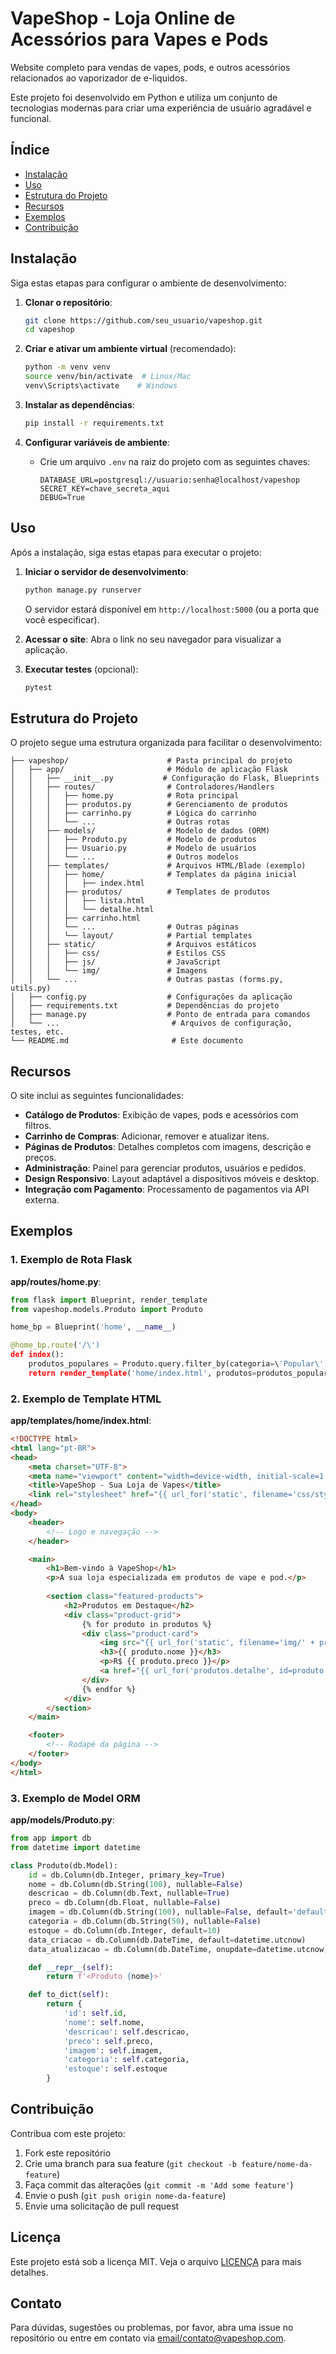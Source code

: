 # VapeShop - Loja Online de Acessórios para Vapes e Pods

Website completo para vendas de vapes, pods, e outros acessórios relacionados ao vaporizador de e-liquidos.

Este projeto foi desenvolvido em Python e utiliza um conjunto de tecnologias modernas para criar uma experiência de usuário agradável e funcional.

## Índice

*   [Instalação](#instalação)
*   [Uso](#uso)
*   [Estrutura do Projeto](#estrutura-do-projeto)
*   [Recursos](#recursos)
*   [Exemplos](#exemplos)
*   [Contribuição](#contribuição)

## Instalação

Siga estas etapas para configurar o ambiente de desenvolvimento:

1.  **Clonar o repositório**:
    ```bash
    git clone https://github.com/seu_usuario/vapeshop.git
    cd vapeshop
    ```

2.  **Criar e ativar um ambiente virtual** (recomendado):
    ```bash
    python -m venv venv
    source venv/bin/activate  # Linux/Mac
    venv\Scripts\activate    # Windows
    ```

3.  **Instalar as dependências**:
    ```bash
    pip install -r requirements.txt
    ```

4.  **Configurar variáveis de ambiente**:
    - Crie um arquivo `.env` na raiz do projeto com as seguintes chaves:
        ```
        DATABASE_URL=postgresql://usuario:senha@localhost/vapeshop
        SECRET_KEY=chave_secreta_aqui
        DEBUG=True
        ```

## Uso

Após a instalação, siga estas etapas para executar o projeto:

1.  **Iniciar o servidor de desenvolvimento**:
    ```bash
    python manage.py runserver
    ```
    O servidor estará disponível em `http://localhost:5000` (ou a porta que você especificar).

2.  **Acessar o site**:
    Abra o link no seu navegador para visualizar a aplicação.

3.  **Executar testes** (opcional):
    ```bash
    pytest
    ```

## Estrutura do Projeto

O projeto segue uma estrutura organizada para facilitar o desenvolvimento:

```
├── vapeshop/                      # Pasta principal do projeto
│   ├── app/                       # Módulo de aplicação Flask
│   │   ├── __init__.py           # Configuração do Flask, Blueprints
│   │   ├── routes/                # Controladores/Handlers
│   │   │   ├── home.py            # Rota principal
│   │   │   ├── produtos.py        # Gerenciamento de produtos
│   │   │   ├── carrinho.py        # Lógica do carrinho
│   │   │   └── ...                # Outras rotas
│   │   ├── models/                # Modelo de dados (ORM)
│   │   │   ├── Produto.py         # Modelo de produtos
│   │   │   ├── Usuario.py         # Modelo de usuários
│   │   │   └── ...                # Outros modelos
│   │   ├── templates/             # Arquivos HTML/Blade (exemplo)
│   │   │   ├── home/              # Templates da página inicial
│   │   │   │   ├── index.html
│   │   │   ├── produtos/          # Templates de produtos
│   │   │   │   ├── lista.html
│   │   │   │   └── detalhe.html
│   │   │   ├── carrinho.html
│   │   │   └── ...                # Outras páginas
│   │   │   └── layout/            # Partial templates
│   │   ├── static/                # Arquivos estáticos
│   │   │   ├── css/               # Estilos CSS
│   │   │   ├── js/                # JavaScript
│   │   │   └── img/               # Imagens
│   │   └── ...                    # Outras pastas (forms.py, utils.py)
│   ├── config.py                  # Configurações da aplicação
│   ├── requirements.txt           # Dependências do projeto
│   ├── manage.py                  # Ponto de entrada para comandos
│   └── ...                         # Arquivos de configuração, testes, etc.
└── README.md                       # Este documento
```

## Recursos

O site inclui as seguintes funcionalidades:

*   **Catálogo de Produtos**: Exibição de vapes, pods e acessórios com filtros.
*   **Carrinho de Compras**: Adicionar, remover e atualizar itens.
*   **Páginas de Produtos**: Detalhes completos com imagens, descrição e preços.
*   **Administração**: Painel para gerenciar produtos, usuários e pedidos.
*   **Design Responsivo**: Layout adaptável a dispositivos móveis e desktop.
*   **Integração com Pagamento**: Processamento de pagamentos via API externa.

## Exemplos

### 1. Exemplo de Rota Flask

**app/routes/home.py**:
```python
from flask import Blueprint, render_template
from vapeshop.models.Produto import Produto

home_bp = Blueprint('home', __name__)

@home_bp.route('/\')
def index():
    produtos_populares = Produto.query.filter_by(categoria=\'Popular\').limit(4).all()
    return render_template('home/index.html', produtos=produtos_populares)
```

### 2. Exemplo de Template HTML

**app/templates/home/index.html**:
```html
<!DOCTYPE html>
<html lang="pt-BR">
<head>
    <meta charset="UTF-8">
    <meta name="viewport" content="width=device-width, initial-scale=1.0">
    <title>VapeShop - Sua Loja de Vapes</title>
    <link rel="stylesheet" href="{{ url_for('static', filename='css/style.css') }}">
</head>
<body>
    <header>
        <!-- Logo e navegação -->
    </header>

    <main>
        <h1>Bem-vindo à VapeShop</h1>
        <p>A sua loja especializada em produtos de vape e pod.</p>
        
        <section class="featured-products">
            <h2>Produtos em Destaque</h2>
            <div class="product-grid">
                {% for produto in produtos %}
                <div class="product-card">
                    <img src="{{ url_for('static', filename='img/' + produto.imagem) }}" alt="{{ produto.nome }}">
                    <h3>{{ produto.nome }}</h3>
                    <p>R$ {{ produto.preco }}</p>
                    <a href="{{ url_for('produtos.detalhe', id=produto.id) }}">Ver detalhes</a>
                </div>
                {% endfor %}
            </div>
        </section>
    </main>

    <footer>
        <!-- Rodapé da página -->
    </footer>
</body>
</html>
```

### 3. Exemplo de Model ORM

**app/models/Produto.py**:
```python
from app import db
from datetime import datetime

class Produto(db.Model):
    id = db.Column(db.Integer, primary_key=True)
    nome = db.Column(db.String(100), nullable=False)
    descricao = db.Column(db.Text, nullable=True)
    preco = db.Column(db.Float, nullable=False)
    imagem = db.Column(db.String(100), nullable=False, default='default.jpg')
    categoria = db.Column(db.String(50), nullable=False)
    estoque = db.Column(db.Integer, default=10)
    data_criacao = db.Column(db.DateTime, default=datetime.utcnow)
    data_atualizacao = db.Column(db.DateTime, onupdate=datetime.utcnow)

    def __repr__(self):
        return f'<Produto {nome}>'

    def to_dict(self):
        return {
            'id': self.id,
            'nome': self.nome,
            'descricao': self.descricao,
            'preco': self.preco,
            'imagem': self.imagem,
            'categoria': self.categoria,
            'estoque': self.estoque
        }
```

## Contribuição

Contribua com este projeto:

1.  Fork este repositório
2.  Crie uma branch para sua feature (`git checkout -b feature/nome-da-feature`)
3.  Faça commit das alterações (`git commit -m 'Add some feature'`)
4.  Envie o push (`git push origin nome-da-feature`)
5.  Envie uma solicitação de pull request

## Licença

Este projeto está sob a licença MIT. Veja o arquivo [LICENÇA](LICENÇA) para mais detalhes.

## Contato

Para dúvidas, sugestões ou problemas, por favor, abra uma issue no repositório ou entre em contato via [email/contato@vapeshop.com](mailto:contato@vapeshop.com).
